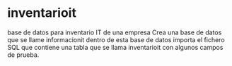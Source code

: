 # inventarioit
base de datos para inventario IT de una empresa
Crea una base de datos que se llame informacionit dentro de esta base de datos importa el fichero SQL que contiene una tabla que se llama inventarioit con algunos campos de prueba.
